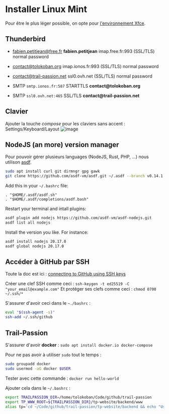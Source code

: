 # Installer Linux Mint

Pour être le plus léger possible, on opte pour [l'environnement Xfce](https://www.linuxmint.com/download.php).

## Thunderbird

* [fabien.petitjean@free.fr](mailto:fabien.petitjean@free.fr) __fabien.petitjean__ imap.free.fr:993 (SSL/TLS) normal password
* [contact@tolokoban.org](mailto:contact@tolokoban.org) imap.ionos.fr:993 (SSL/TLS) normal password
* [contact@trail-passion.net](mailto:contact@trail-passion.net) ssl0.ovh.net (SSL/TLS) normal password

* SMTP `smtp.ionos.fr:587` STARTTLS __contact@tolokoban.org__
* SMTP `ssl0.ovh.net:465` SSL/TLS __contact@trail-passion.net__

## Clavier

Ajouter la touche _compose_ pour les claviers sans accent : Settings/Keyboard/Layout
![image](https://github.com/user-attachments/assets/01809496-e31a-4aaa-b534-7791ff494295)

## NodeJS (an more) version manager

Pour pouvoir gérer plusieurs languages (NodeJS, Rust, PHP, ...) nous utilison [asdf](https://github.com/asdf-vm/asdf).

```bash
sudo apt install curl git dirmngr gpg gawk
git clone https://github.com/asdf-vm/asdf.git ~/.asdf --branch v0.14.1
```

Add this in your `~/.bashrc` file:

```
. "$HOME/.asdf/asdf.sh"
. "$HOME/.asdf/completions/asdf.bash"
```

Restart your terminal and intall plugins:

```bash
asdf plugin add nodejs https://github.com/asdf-vm/asdf-nodejs.git
asdf list all nodejs
```

Install the version you like. For instance:

```bash
asdf install nodejs 20.17.0
asdf global nodejs 20.17.0
```

## Accéder à GitHub par SSH

Toute la doc est ici :  [connecting to GitHub using SSH keys](https://docs.github.com/en/authentication/connecting-to-github-with-ssh)

Créer une clef SSH comme ceci : `ssh-keygen -t ed25519 -C "your_email@example.com"`
Et protéger ses clefs comme ceci : `chmod 0700 ~/.ssh/*`

S'assurer d'avoir ceci dans le `~./bashrc` :

```bash
eval "$(ssh-agent -s)"
ssh-add ~/.ssh/github
```

## Trail-Passion

S'assurer d'avoir __docker__ : `sudo apt install docker.io docker-compose`

Pour ne pas avoir à utiliser `sudo` tout le temps :

```bash
sudo groupadd docker
sudo usermod -aG docker $USER
```

Tester avec cette commande : `docker run hello-world`

Ajouter cela dans le `~/.bashrc` :

```bash
export TRAILPASSION_DIR=/home/tolokoban/Code/github/trail-passion
export TP_WWW_ROOT=${TRAILPASSION_DIR}/tp-website/backend/www
alias tp='cd ~/Code/github/trail-passion/tp-website/backend && echo "Use this command to tail the logs:" && echo "docker logs -f backend-tp-apache-1" && docker compose up'
```



